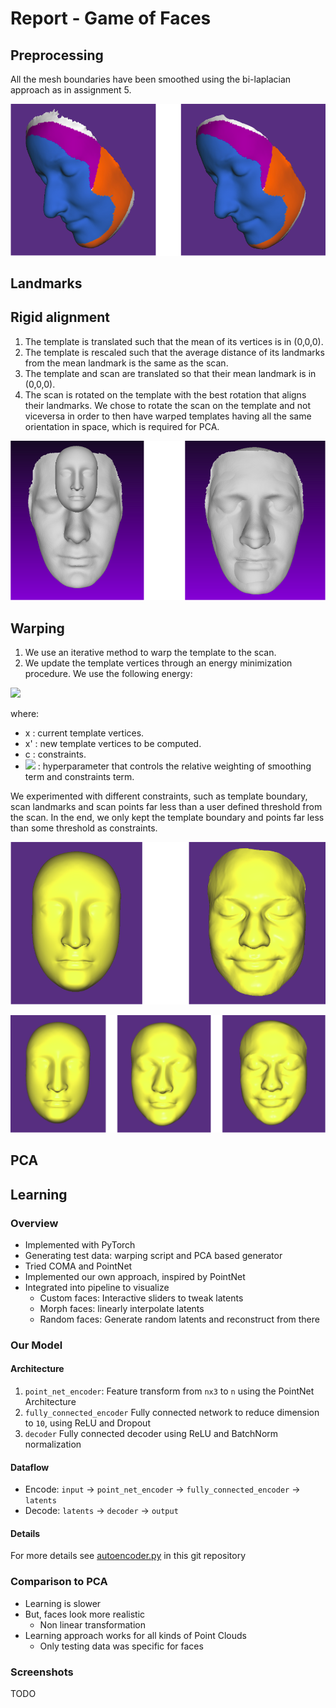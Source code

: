 # Report - Game of Faces

## Preprocessing

All the mesh boundaries have been smoothed using the bi-laplacian approach as in assignment 5.

![Preprocessing](screenshots/smooth.png)

## Landmarks

## Rigid alignment

1) The template is translated such that the mean of its vertices is in (0,0,0).
2) The template is rescaled such that the average distance of its landmarks from the mean landmark is the same as the scan.
3) The template and scan are translated so that their mean landmark is in (0,0,0).
4) The scan is rotated on the template with the best rotation that aligns their landmarks. We chose to rotate the scan on the template and not viceversa in order to then have warped templates having all the same orientation in space, which is required for PCA.

![Alignment](screenshots/alignment.png)

## Warping

1) We use an iterative method to warp the template to the scan.
2) We update the template vertices through an energy minimization procedure. We use the following energy:

<img src="https://latex.codecogs.com/svg.latex?E_{warp} = ||Lx' - Lx||^2 + \lambda||\operatorname{Id}_{constr} x' - c||^2" />

where:
* x : current template vertices.
* x' : new template vertices to be computed.
* c : constraints.
* <img src="https://latex.codecogs.com/svg.latex?\lambda" /> : hyperparameter that controls the relative weighting of smoothing term and constraints term.

We experimented with different constraints, such as template boundary, scan landmarks and scan points far less than a user defined threshold from the scan. In the end, we only kept the template boundary and points far less than some threshold as constraints.

![warping](screenshots/warp1.png)

![warping](screenshots/warp2.png)

## PCA



## Learning

### Overview
- Implemented with PyTorch
- Generating test data: warping script and PCA based generator 
- Tried COMA and PointNet
- Implemented our own approach, inspired by PointNet
- Integrated into pipeline to visualize
  - Custom faces: Interactive sliders to tweak latents
  - Morph faces: linearly interpolate latents
  - Random faces: Generate random latents and reconstruct from there

### Our Model

#### Architecture

1. `point_net_encoder`: Feature transform from `nx3` to `n` using the PointNet Architecture
2. `fully_connected_encoder` Fully connected network to reduce dimension to `10`, using ReLU and Dropout
3. `decoder` Fully connected decoder using ReLU and BatchNorm normalization

#### Dataflow
- Encode: `input` -> `point_net_encoder` -> `fully_connected_encoder` -> `latents`
- Decode: `latents` -> `decoder` -> `output` 

#### Details
For more details see [autoencoder.py](./learning/model/autoencoder.py) in this git repository

### Comparison to PCA

- Learning is slower
- But, faces look more realistic
  - Non linear transformation
- Learning approach works for all kinds of Point Clouds
  - Only testing data was specific for faces

### Screenshots

TODO
